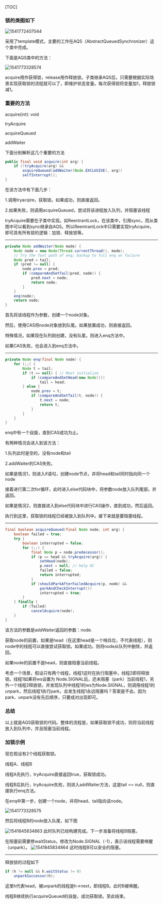 

[TOC]

### 锁的类图如下
![1541772407044](./pic/1541772407044.png)



采用了template模式，主要的工作在AQS（AbstractQueuedSynchronizer）这个类中完成。

下面是AQS类中的方法：




![1541773328574](./pic/1541773328574.png)

acquire用作获得锁，release用作释放锁。子类继承AQS后，只需要根据实际场景实现获取锁的流程就可以了，即维护状态变量。每次获得锁将变量加1，释放锁减1。

### 重要的方法

acquire(int): void

tryAcquire

acquireQueued

addWaiter

下面分别解析这几个重要的方法

```java
public final void acquire(int arg) {
    if (!tryAcquire(arg) &&
        acquireQueued(addWaiter(Node.EXCLUSIVE), arg))
        selfInterrupt();
}
```

在该方法中有下面几步：

1.调用tryacqire，获取锁。如果成功，则直接返回。

2.如果失败，则调用acquireQueued，尝试将该进程放入队列，并阻塞该线程

tryAcquire需要在子类中实现。如ReentrantLock，在该类中，引用sync，而从类图中可以看到sync继承自AQS。所以ReentrantLock中只需要实现tryAcquire，即可具有所有锁的逻辑：加锁、释放锁等。



------



```java
private Node addWaiter(Node mode) {
    Node node = new Node(Thread.currentThread(), mode);
    // Try the fast path of enq; backup to full enq on failure
    Node pred = tail;
    if (pred != null) {
        node.prev = pred;
        if (compareAndSetTail(pred, node)) {
            pred.next = node;
            return node;
        }
    }
    enq(node);
    return node;
}
```

首先将该线程作为参数，创建一个node对象。

然后，使用CAS将node对象放到队尾。如果放置成功，则直接返回。

特殊情况，如果现在队列刚创建，没有队尾，则进入enq方法中。

如果CAS失败，也会进入到enq方法中。

------



```Java
private Node enq(final Node node) {
    for (;;) {
        Node t = tail;
        if (t == null) { // Must initialize
            if (compareAndSetHead(new Node()))
                tail = head;
        } else {
            node.prev = t;
            if (compareAndSetTail(t, node)) {
                t.next = node;
                return t;
            }
        }
    }
}
```
enq中有一个自旋，直到CAS成功为止。

有两种情况会进入到该方法：

1.队列此时是空的，没有node和tail

2.addWaiter的CAS失败。

如果是情况1，则进入if语句，创建node节点，并将head和tail同时指向同一个node

接着进行第二次for循环，此时进入else代码块中，将参数node放入队列尾部。并返回。

如果是情况2，则直接进入到else代码块中进行CAS操作，直到成功，然后返回。

执行到这里，获取锁的线程已经被放入到队列中。接下来就是要阻塞线程。

------



```java
final boolean acquireQueued(final Node node, int arg) {
    boolean failed = true;
    try {
        boolean interrupted = false;
        for (;;) {
            final Node p = node.predecessor();
            if (p == head && tryAcquire(arg)) {
                setHead(node);
                p.next = null; // help GC
                failed = false;
                return interrupted;
            }
            if (shouldParkAfterFailedAcquire(p, node) &&
                parkAndCheckInterrupt())
                interrupted = true;
        }
    } finally {
        if (failed)
            cancelAcquire(node);
    }
}
```

该方法的参数是addWaiter返回的参数：node.

获取node的前置，如果是head（在这里head是一个哨兵位，不代表线程），则node中的线程可以直接尝试获取锁。如果成功，则将node从队列中删除，并返回。

如果node的前置不是head，则直接阻塞当前线程。

考虑一个场景，假设只有两个线程，线程1这时在执行阻塞中，线程2即将释放锁。线程1如果将ws设置为 Node.SIGNAL后，还未阻塞（park）当前线程1，另外一个线程2释放锁，并发现队列中线程1的ws为Node.SIGNAL，则调用线程1的unpark，然后线程1执行park，会发生线程1永远阻塞吗？答案是不会。因为park、unpark没有先后顺序，只要成对出现即可。



### 总结

以上就是AQS获取锁的代码。整体的流程是，如果获取锁不成功，则将当前线程放入到队列中，并且阻塞当前线程。

### 加锁示例

现在假设有2个线程获取锁。

线程A、线程B

线程A先执行，tryAcquire直接返回true，获取锁成功。

线程B后执行，tryAcquire失败，则进入addWaiter方法，这是tail == null，则直接执行enq方法。

在enq中第一步，创建一个node，并将head、tail指向该node。

![1541773328575](./pic/1541773328575.png)

然后将线程B的node放入队尾，如下图

![1541845834863](./pic/1541845834863.png)
此时队列已经构建完成。下一步准备将线程B阻塞。



在阻塞前需要修waitStatus，修改为Node.SIGNAL（-1），表示该线程需要唤醒（unpark）。
![1541845834864](./pic/1541845834864.png)
这时线程B可以安全的阻塞。

------

释放锁的过程如下

```java
if (h != null && h.waitStatus != 0)
    unparkSuccessor(h);
```

这里h代表head，被unpark的线程是h->next，即线程B。此时B被唤醒。

线程B继续执行acquireQueued的自旋，成功获取锁。至此结束。